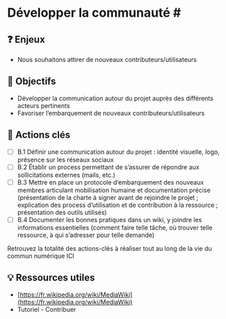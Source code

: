 # Développer la communauté \#

## ❓ Enjeux

* Nous souhaitons attirer de nouveaux contributeurs/utilisateurs

## 🎯 Objectifs

* Développer la communication autour du projet auprès des différents acteurs pertinents
* Favoriser l’embarquement de nouveaux contributeurs/utilisateurs

## 📑 Actions clés

* [ ] B.1 Définir une communication autour du projet : identité visuelle, logo, présence sur les réseaux sociaux
* [ ] B.2 Établir un process permettant de s’assurer de répondre aux sollicitations externes \(mails, etc.\)
* [ ] B.3 Mettre en place un protocole d’embarquement des nouveaux membres articulant mobilisation humaine et documentation précise \(présentation de la charte à signer avant de rejoindre le projet ; explication des process d’utilisation et de contribution à la ressource ; présentation des outils utilisés\)
* [ ] B.4 Documenter les bonnes pratiques dans un wiki, y joindre les informations essentielles \(comment faire telle tâche, où trouver telle ressource, à qui s’adresser pour telle demande\)

Retrouvez la totalité des actions-clés à réaliser tout au long de la vie du commun numérique ICI

## 💡 Ressources utiles

* [https://fr.wikipedia.org/wiki/MediaWiki](https://fr.wikipedia.org/wiki/MediaWiki)
* Tutoriel - Contribuer

